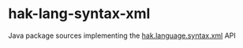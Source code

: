 # hak-lang-syntax-xml
Java package sources implementing the [hak.language.syntax.xml](https://hassan-ait-kaci.net/hlt/doc/hlt/api/hlt/language/syntax/xml/package-summary.html) API
